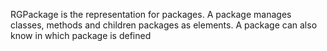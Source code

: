 RGPackage is the representation for packages.
A package manages classes, methods and children packages as elements.
A package can also know in which package is defined
